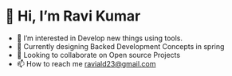 # 👋 Hi, I’m Ravi Kumar
- 👀 I’m interested in Develop new things using tools.
- 🌱 Currently designing Backed Development Concepts in spring
- 💞️ Looking to collaborate on Open source Projects
- 📫 How to reach me raviald23@gmail.com

